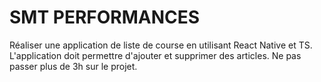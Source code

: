 # SMT PERFORMANCES

Réaliser une application de liste de course en utilisant React Native et TS. L'application doit permettre d'ajouter et supprimer des articles. 
Ne pas passer plus de 3h sur le projet.

